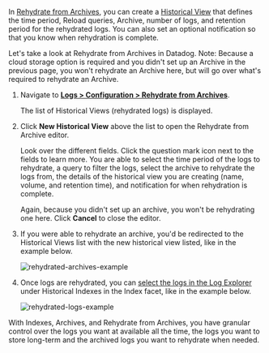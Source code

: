 In <a href="https://docs.datadoghq.com/logs/archives/rehydrating" target="_blank">Rehydrate from Archives</a>, you can create a <a href="https://docs.datadoghq.com/logs/archives/rehydrating?tab=awss3#historical-views">Historical View</a> that defines the time period, Reload queries, Archive, number of logs, and retention period for the rehydrated logs. You can also set an optional notification so that you know when rehydration is complete. 

Let's take a look at Rehydrate from Archives in Datadog. Note: Because a cloud storage option is required and you didn't set up an Archive in the previous page, you won't rehydrate an Archive here, but will go over what's required to rehydrate an Archive.

1. Navigate to <a href="https://app.datadoghq.com/logs/pipelines/historical-views" target="_datadog">**Logs > Configuration > Rehydrate from Archives**</a>. 

    The list of Historical Views (rehydrated logs) is displayed.

2. Click **New Historical View** above the list to open the Rehydrate from Archive editor. 

    Look over the different fields. Click the question mark icon next to the fields to learn more. You are able to select the time period of the logs to rehydrate, a query to filter the logs, select the archive to rehydrate the logs from, the details of the historical view you are creating (name, volume, and retention time), and notification for when rehydration is complete.
    
    Again, because you didn't set up an archive, you won't be rehydrating one here. Click **Cancel** to close the editor.

3. If you were able to rehydrate an archive, you'd be redirected to the Historical Views list with the new historical view listed, like in the example below. 

    ![rehydrated-archives-example](managelogs/assets/rehydrated-archives-example.png)

4. Once logs are rehydrated, you can <a href="https://docs.datadoghq.com/logs/archives/rehydrating?tab=awss3#from-the-log-explorer">select the logs in the Log Explorer</a> under Historical Indexes in the Index facet, like in the example below. 

    ![rehydrated-logs-example](managelogs/assets/rehydrated-logs-example.png)

With Indexes, Archives, and Rehydrate from Archives, you have granular control over the logs you want at available all the time, the logs you want to store long-term and the archived logs you want to rehydrate when needed.